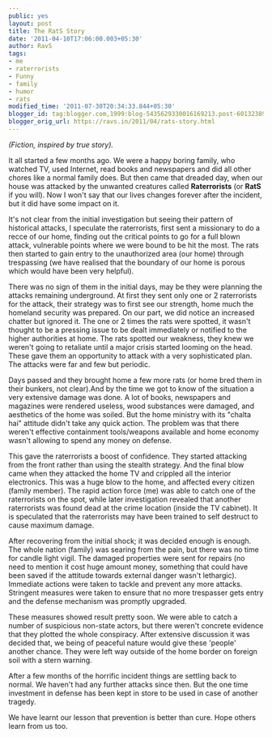 ```yaml
---
public: yes
layout: post
title: The RatS Story
date: '2011-04-10T17:06:00.003+05:30'
author: RavS
tags:
- me
- raterrorists
- Funny
- family
- humor
- rats
modified_time: '2011-07-30T20:34:33.844+05:30'
blogger_id: tag:blogger.com,1999:blog-5435629330016169213.post-6013238910766458351
blogger_orig_url: https://ravs.in/2011/04/rats-story.html
---
```


_(Fiction, inspired by true story)._

It all started a few months ago. We were a happy boring family, who watched TV, used Internet, read books and newspapers and did all other chores like a normal family does. But then came that dreaded day, when our house was attacked by the unwanted creatures called **Raterrorists** (or **RatS** if you will). Now I won't say that our lives changes forever after the incident, but it did have some impact on it.

It's not clear from the initial investigation but seeing their pattern of historical attacks, I speculate the raterrorists, first sent a missionary to do a recce of our home, finding out the critical points to go for a full blown attack, vulnerable points where we were bound to be hit the most. The rats then started to gain entry to the unauthorized area (our home) through trespassing (we have realised that the boundary of our home is porous which would have been very helpful).

There was no sign of them in the initial days, may be they were planning the attacks remaining underground. At first they sent only one or 2 raterrorists for the attack, their strategy was to first see our strength, home much the homeland security was prepared. On our part, we did notice an increased chatter but ignored it. The one or 2 times the rats were spotted, it wasn't thought to be a pressing issue to be dealt immediately or notified to the higher authorities at home. The rats spotted our weakness, they knew we weren't going to retaliate until a major crisis started looming on the head. These gave them an opportunity to attack with a very sophisticated plan. The attacks were far and few but periodic. 

Days passed and they brought home a few more rats (or home bred them in their bunkers, not clear).And by the time we got to know of the situation a very extensive damage was done. A lot of books, newspapers and magazines were rendered useless, wood substances were damaged, and aesthetics of the home was soiled. But the home ministry with its "chalta hai" attitude didn't take any quick action. The problem was that there weren't effective containment tools/weapons available and home economy wasn't allowing to spend any money on defense.

This gave the raterrorists a boost of confidence. They started attacking from the front rather than using the stealth strategy. And the final blow came when they attacked the home TV and crippled all the interior electronics. This was a huge blow to the home, and affected every citizen (family member). The rapid action force (me) was able to catch one of the raterrorists on the spot, while later investigation revealed that another raterrorists was found dead at the crime location (inside the TV cabinet). It is speculated that the raterrorists may have been trained to self destruct to cause maximum damage.

After recovering from the initial shock; it was decided enough is enough. The whole nation (family) was searing from the pain, but there was no time for candle light vigil. The damaged properties were sent for repairs (no need to mention it cost huge amount money, something that could have been saved if the attitude towards external danger wasn't lethargic). Immediate actions were taken to tackle and prevent any more attacks. Stringent measures were taken to ensure that no more trespasser gets entry and the defense mechanism was promptly upgraded. 

These measures showed result pretty soon. We were able to catch a number of suspicious non-state actors, but there weren't concrete evidence that they plotted the whole conspiracy. After extensive discussion it was decided that, we being of peaceful nature would give these 'people' another chance. They were left way outside of the home border on foreign soil with a stern warning.

After a few months of the horrific incident things are settling back to normal. We haven't had any further attacks since then. But the one time investment in defense has been kept in store to be used in case of another tragedy.

We have learnt our lesson that prevention is better than cure. Hope others learn from us too.

